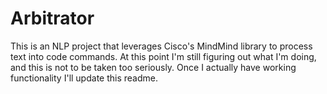 # Arbitrator

This is an NLP project that leverages Cisco's MindMind library to process text into code commands.  At this point I'm still figuring out what I'm doing, and this is not to be taken too seriously.  Once I actually have working functionality I'll update this readme.